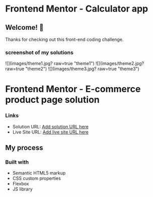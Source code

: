 # Frontend Mentor - Calculator app


## Welcome! 👋

Thanks for checking out this front-end coding challenge.

### screenshot of my solutions

![](images/theme1.jpg? raw=true "theme1")
![](images/theme2.jpg? raw=true "theme2")
![](images/theme3.jpg? raw=true "theme3")
# Frontend Mentor - E-commerce product page solution

### Links

- Solution URL: [Add solution URL here](https://github.com/felista47/calculator)
- Live Site URL: [Add live site URL here](https://your-live-site-url.com)

## My process

### Built with

- Semantic HTML5 markup
- CSS custom properties
- Flexbox
- JS library


